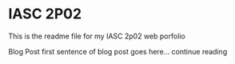# IASC 2P02

This is the readme file for my IASC 2p02 web porfolio

Blog Post
first sentence of blog post goes here… continue reading
